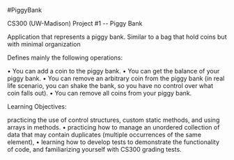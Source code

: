 #PiggyBank

CS300 (UW-Madison) Project #1 -- Piggy Bank

Application that represents a piggy bank. Similar to a bag that hold coins but with minimal organization

Defines mainly the following operations:

• You can add a coin to the piggy bank.
• You can get the balance of your piggy bank.
• You can remove an arbitrary coin from the piggy bank (in real life scenario, you can shake the bank, so you have no control over what coin falls out).
• You can remove all coins from your piggy bank.

Learning Objectives:

practicing the use of control structures, custom static methods, and using arrays in methods.
• practicing how to manage an unordered collection of data that may contain duplicates (multiple occurrences of the same element),
• learning how to develop tests to demonstrate the functionality of code, and familiarizing yourself with CS300 grading tests.

